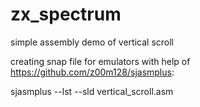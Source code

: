 # zx_spectrum

simple assembly demo of vertical scroll

creating snap file for emulators with help of https://github.com/z00m128/sjasmplus:

sjasmplus --lst --sld vertical_scroll.asm

